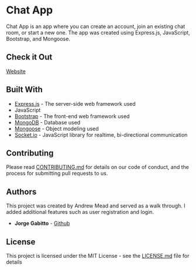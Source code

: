 # Chat App

Chat App is an app where you can create an account, join an existing chat room, or start a new one. The app was created using Express.js, JavaScript, Bootstrap, and Mongoose.

## Check it Out

[Website](https://gabitto-node-chat-app.herokuapp.com/)

## Built With

* [Express.js](https://expressjs.com/) - The server-side web framework used
* JavaScript
* [Bootstrap](https://getbootstrap.com/) - The front-end web framework used
* [MongoDB](https://www.mongodb.com/) - Database used
* [Mongoose](https://mongoosejs.com/) - Object modeling used
* [Socket.io](https://socket.io/) - JavaScript library for realtime, bi-directional communication

## Contributing

Please read [CONTRIBUTING.md](https://gist.github.com/PurpleBooth/b24679402957c63ec426) for details on our code of conduct, and the process for submitting pull requests to us.

## Authors

This project was created by Andrew Mead and served as a walk through.
I added additional features such as user registration and login.
* **Jorge Gabitto** - [Github](https://github.com/jgabitto)

## License

This project is licensed under the MIT License - see the [LICENSE.md](LICENSE.md) file for details
